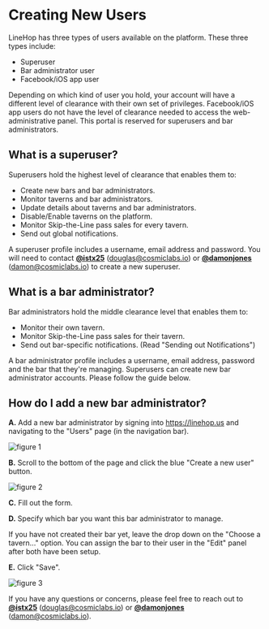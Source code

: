 # Creating New Users
LineHop has three types of users available on the platform. These three types include:

- Superuser
- Bar administrator user
- Facebook/iOS app user

Depending on which kind of user you hold, your account will have a different level of clearance with their own set of privileges. Facebook/iOS app users do not have the level of clearance needed to access the web-administrative panel. This portal is reserved for superusers and bar administrators.

## What is a superuser?
Superusers hold the highest level of clearance that enables them to:

- Create new bars and bar administrators.
- Monitor taverns and bar administrators.
- Update details about taverns and bar administrators.
- Disable/Enable taverns on the platform.
- Monitor Skip-the-Line pass sales for every tavern.
- Send out global notifications.

A superuser profile includes a username, email address and password. You will need to contact **[@istx25](https://www.github.com/istx25)** ([douglas@cosmiclabs.io](mailto:douglas@cosmiclabs.io)) or **[@damonjones](https://www.github.com/damonjones)** ([damon@cosmiclabs.io](mailto:damon@cosmiclabs.io)) to create a new superuser.

## What is a bar administrator?
Bar administrators hold the middle clearance level that enables them to:

- Monitor their own tavern.
- Monitor Skip-the-Line pass sales for their tavern.
- Send out bar-specific notifications. (Read "Sending out Notifications")

A bar administrator profile includes a username, email address, password and the bar that they're managing. Superusers can create new bar administrator accounts. Please follow the guide below.

## How do I add a new bar administrator?
**A.** Add a new bar administrator by signing into https://linehop.us and navigating to the "Users" page (in the navigation bar). 

![figure 1](https://cloud.githubusercontent.com/assets/6799989/9496286/7f161fe8-4c07-11e5-9c8b-4a3783e152d6.png)

**B.** Scroll to the bottom of the page and click the blue "Create a new user" button.

![figure 2](https://cloud.githubusercontent.com/assets/6799989/9496313/af7a7030-4c07-11e5-8286-2524d7e5e82e.png)

**C.** Fill out the form.

**D.** Specify which bar you want this bar administrator to manage. 

If you have not created their bar yet, leave the drop down on the "Choose a tavern..." option. You can assign the bar to their user in the "Edit" panel after both have been setup.

**E.** Click "Save".

![figure 3](https://cloud.githubusercontent.com/assets/6799989/9493623/cf0ac602-4bf8-11e5-9b27-db1ffeb94a7a.png)

If you have any questions or concerns, please feel free to reach out to **[@istx25](https://www.github.com/istx25)** ([douglas@cosmiclabs.io](mailto:douglas@cosmiclabs.io)) or **[@damonjones](https://www.github.com/damonjones)** ([damon@cosmiclabs.io](mailto:damon@cosmiclabs.io)).
